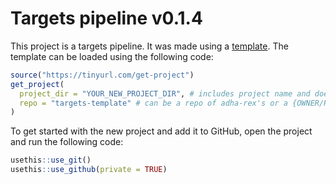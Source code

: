 
<!-- README.md is generated from README.Rmd. Please edit that file -->

# Targets pipeline v0.1.4

This project is a targets pipeline. It was made using a
[template](https://github.com/adha-rex/targets-template). The template
can be loaded using the following code:

``` r
source("https://tinyurl.com/get-project")
get_project(
  project_dir = "YOUR_NEW_PROJECT_DIR", # includes project name and doesn't currently exist i.e. "Projects/mhr-pathology-pipeline"
  repo = "targets-template" # can be a repo of adha-rex's or a {OWNER/REPO} format to use anyone's versioned repo
)
```

To get started with the new project and add it to GitHub, open the
project and run the following code:

``` r
usethis::use_git()
usethis::use_github(private = TRUE)
```
